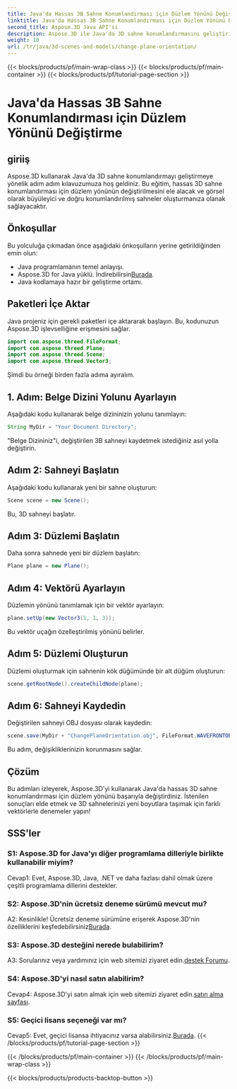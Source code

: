 ```yaml
---
title: Java'da Hassas 3B Sahne Konumlandırması için Düzlem Yönünü Değiştirme
linktitle: Java'da Hassas 3B Sahne Konumlandırması için Düzlem Yönünü Değiştirme
second_title: Aspose.3D Java API'si
description: Aspose.3D ile Java'da 3D sahne konumlandırmasını geliştirin. Hassasiyet için düzlem yönünü değiştirin. Büyüleyici bir görsel deneyim için hemen indirin.
weight: 10
url: /tr/java/3d-scenes-and-models/change-plane-orientation/
---
```


{{< blocks/products/pf/main-wrap-class >}}
{{< blocks/products/pf/main-container >}}
{{< blocks/products/pf/tutorial-page-section >}}

# Java'da Hassas 3B Sahne Konumlandırması için Düzlem Yönünü Değiştirme

## giriiş

Aspose.3D kullanarak Java'da 3D sahne konumlandırmayı geliştirmeye yönelik adım adım kılavuzumuza hoş geldiniz. Bu eğitim, hassas 3D sahne konumlandırması için düzlem yönünün değiştirilmesini ele alacak ve görsel olarak büyüleyici ve doğru konumlandırılmış sahneler oluşturmanıza olanak sağlayacaktır.

## Önkoşullar

Bu yolculuğa çıkmadan önce aşağıdaki önkoşulların yerine getirildiğinden emin olun:

- Java programlamanın temel anlayışı.
- Aspose.3D for Java yüklü. İndirebilirsin[Burada](https://releases.aspose.com/3d/java/).
- Java kodlamaya hazır bir geliştirme ortamı.

## Paketleri İçe Aktar

Java projeniz için gerekli paketleri içe aktararak başlayın. Bu, kodunuzun Aspose.3D işlevselliğine erişmesini sağlar. 

```java
import com.aspose.threed.FileFormat;
import com.aspose.threed.Plane;
import com.aspose.threed.Scene;
import com.aspose.threed.Vector3;
```

Şimdi bu örneği birden fazla adıma ayıralım.

## 1. Adım: Belge Dizini Yolunu Ayarlayın

Aşağıdaki kodu kullanarak belge dizininizin yolunu tanımlayın:

```java
String MyDir = "Your Document Directory";
```

"Belge Dizininiz"i, değiştirilen 3B sahneyi kaydetmek istediğiniz asıl yolla değiştirin.

## Adım 2: Sahneyi Başlatın

Aşağıdaki kodu kullanarak yeni bir sahne oluşturun:

```java
Scene scene = new Scene();
```

Bu, 3D sahneyi başlatır.

## Adım 3: Düzlemi Başlatın

Daha sonra sahnede yeni bir düzlem başlatın:

```java
Plane plane = new Plane();
```

## Adım 4: Vektörü Ayarlayın

Düzlemin yönünü tanımlamak için bir vektör ayarlayın:

```java
plane.setUp(new Vector3(1, 1, 3));
```

Bu vektör uçağın özelleştirilmiş yönünü belirler.

## Adım 5: Düzlemi Oluşturun

Düzlemi oluşturmak için sahnenin kök düğümünde bir alt düğüm oluşturun:

```java
scene.getRootNode().createChildNode(plane);
```

## Adım 6: Sahneyi Kaydedin

Değiştirilen sahneyi OBJ dosyası olarak kaydedin:

```java
scene.save(MyDir + "ChangePlaneOrientation.obj", FileFormat.WAVEFRONTOBJ);
```

Bu adım, değişikliklerinizin korunmasını sağlar.

## Çözüm

Bu adımları izleyerek, Aspose.3D'yi kullanarak Java'da hassas 3D sahne konumlandırması için düzlem yönünü başarıyla değiştirdiniz. İstenilen sonuçları elde etmek ve 3D sahnelerinizi yeni boyutlara taşımak için farklı vektörlerle denemeler yapın!


## SSS'ler

### S1: Aspose.3D for Java'yı diğer programlama dilleriyle birlikte kullanabilir miyim?

Cevap1: Evet, Aspose.3D, Java, .NET ve daha fazlası dahil olmak üzere çeşitli programlama dillerini destekler.

### S2: Aspose.3D'nin ücretsiz deneme sürümü mevcut mu?

 A2: Kesinlikle! Ücretsiz deneme sürümüne erişerek Aspose.3D'nin özelliklerini keşfedebilirsiniz[Burada](https://releases.aspose.com/).

### S3: Aspose.3D desteğini nerede bulabilirim?

 A3: Sorularınız veya yardımınız için web sitemizi ziyaret edin.[destek Forumu](https://forum.aspose.com/c/3d/18).

### S4: Aspose.3D'yi nasıl satın alabilirim?

 Cevap4: Aspose.3D'yi satın almak için web sitemizi ziyaret edin.[satın alma sayfası](https://purchase.aspose.com/buy).

### S5: Geçici lisans seçeneği var mı?

 Cevap5: Evet, geçici lisansa ihtiyacınız varsa alabilirsiniz.[Burada](https://purchase.aspose.com/temporary-license/).
{{< /blocks/products/pf/tutorial-page-section >}}

{{< /blocks/products/pf/main-container >}}
{{< /blocks/products/pf/main-wrap-class >}}

{{< blocks/products/products-backtop-button >}}
